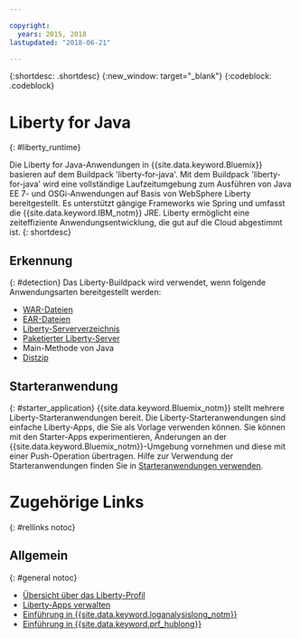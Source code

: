 ```yaml
---

copyright:
  years: 2015, 2018
lastupdated: "2018-06-21"

---
```


{:shortdesc: .shortdesc}
{:new_window: target="_blank"}
{:codeblock: .codeblock}

# Liberty for Java
{: #liberty_runtime}

Die Liberty for Java-Anwendungen in {{site.data.keyword.Bluemix}} basieren auf dem Buildpack 'liberty-for-java'. Mit dem Buildpack 'liberty-for-java' wird eine vollständige Laufzeitumgebung zum Ausführen von Java EE 7- und OSGi-Anwendungen auf Basis von WebSphere Liberty bereitgestellt. Es unterstützt gängige Frameworks wie Spring und umfasst die {{site.data.keyword.IBM_notm}} JRE. Liberty ermöglicht eine zeiteffiziente Anwendungsentwicklung, die gut auf die Cloud abgestimmt ist.
{: shortdesc}

## Erkennung
{: #detection}
Das Liberty-Buildpack wird verwendet, wenn folgende Anwendungsarten bereitgestellt werden:
* [WAR-Dateien](optionsForPushing.html#stand_alone_apps)
* [EAR-Dateien](optionsForPushing.html#stand_alone_apps)
* [Liberty-Serververzeichnis](optionsForPushing.html#server_directory)
* [Paketierter Liberty-Server](optionsForPushing.html#packaged_server)
* Main-Methode von Java
* [Distzip](https://github.com/cloudfoundry/ibm-websphere-liberty-buildpack/blob/master/docs/container-distZip.md)

## Starteranwendung
{: #starter_application}
{{site.data.keyword.Bluemix_notm}} stellt mehrere Liberty-Starteranwendungen bereit.  Die Liberty-Starteranwendungen sind einfache Liberty-Apps, die Sie als Vorlage verwenden können. Sie können mit den Starter-Apps experimentieren, Änderungen an der {{site.data.keyword.Bluemix_notm}}-Umgebung vornehmen und diese mit einer Push-Operation übertragen.  Hilfe zur Verwendung der Starteranwendungen finden Sie in [Starteranwendungen verwenden](../common/starter_app_usage.html).

# Zugehörige Links
{: #rellinks notoc}
## Allgemein
{: #general notoc}
* [Übersicht über das Liberty-Profil](http://www-01.ibm.com/support/knowledgecenter/SSAW57_8.5.5/com.ibm.websphere.wlp.nd.doc/ae/cwlp_about.html)
* [Liberty-Apps verwalten](../common/app_mng.html#Utilities)
* [Einführung in {{site.data.keyword.loganalysislong_notm}}](/docs/services/CloudLogAnalysis/index.html)
* [Einführung in {{site.data.keyword.prf_hublong}}](/docs/services/AvailabilityMonitoring/index.html)
